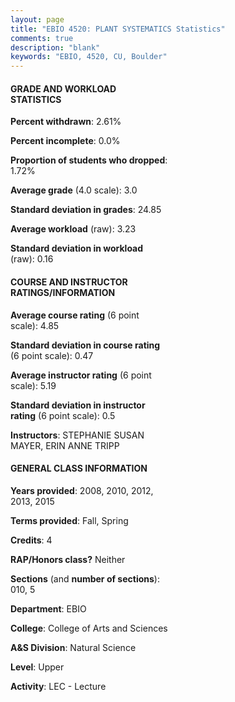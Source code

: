 ```yaml
---
layout: page
title: "EBIO 4520: PLANT SYSTEMATICS Statistics"
comments: true
description: "blank"
keywords: "EBIO, 4520, CU, Boulder"
--- 
```

<head>
<script src="https://ajax.googleapis.com/ajax/libs/jquery/2.1.3/jquery.min.js"></script>
<script src="https://dl.dropboxusercontent.com/s/pc42nxpaw1ea4o9/highcharts.js?dl=0"></script>
<!-- <script src="../assets/js/highcharts.js"></script> -->
<style type="text/css">@font-face {
	font-family: "Bebas Neue";
	src: url(https://www.filehosting.org/file/details/544349/BebasNeue%20Regular.otf) format("opentype");
	}
	h1.Bebas { 
		font-family: "Bebas Neue", Verdana, Tahoma;
	}
</style>
</head>
<body>
	<div id="container" style="float: right; width: 45%; height: 88%; margin-left: 2.5%; margin-right: 2.5%;"></div>
	<script language="JavaScript">
		$(document).ready(function() {
		var chart = {type: 'column'};
		var title = {text: 'Grade Distribution'};
		var xAxis = {categories: ['A','B','C','D','F'],crosshair: true};
		var yAxis = {min: 0,title: {text: 'Percentage'}};
		var tooltip = {headerFormat: '<center><b><span style="font-size:20px">{point.key}</span></b></center>',
		               pointFormat: '<td style="padding:0"><b>{point.y:.1f}%</b></td>',
		               footerFormat: '</table>',shared: true,useHTML: true};
		var plotOptions = {column: {pointPadding: 0.0,borderWidth: 0}};  
		var credits = {enabled: false};var series= [{name: 'Percent',data: [31.86,44.25,16.81,5.31,1.77,]}];
		var json = {};
		json.chart = chart;
		json.title = title;
		json.tooltip = tooltip;
		json.xAxis = xAxis;
		json.yAxis = yAxis;  
		json.series = series;
		json.plotOptions = plotOptions;  
		json.credits = credits;
		$('#container').highcharts(json);
	});
	</script>
</body>
			   
#### GRADE AND WORKLOAD STATISTICS

**Percent withdrawn**: 2.61%

**Percent incomplete**: 0.0%

**Proportion of students who dropped**: 1.72%

**Average grade** (4.0 scale): 3.0

**Standard deviation in grades**: 24.85

**Average workload** (raw): 3.23

**Standard deviation in workload** (raw): 0.16

#### COURSE AND INSTRUCTOR RATINGS/INFORMATION

**Average course rating** (6 point scale): 4.85

**Standard deviation in course rating** (6 point scale): 0.47

**Average instructor rating** (6 point scale): 5.19

**Standard deviation in instructor rating** (6 point scale): 0.5

**Instructors**: STEPHANIE SUSAN MAYER, ERIN ANNE TRIPP

#### GENERAL CLASS INFORMATION

**Years provided**: 2008, 2010, 2012, 2013, 2015

**Terms provided**: Fall, Spring

**Credits**: 4

**RAP/Honors class?** Neither

**Sections** (and **number of sections**): 010, 5

**Department**: EBIO

**College**: College of Arts and Sciences

**A&S Division**: Natural Science

**Level**: Upper

**Activity**: LEC - Lecture
